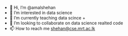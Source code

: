 - 👋 Hi, I’m @amalshehan
- 👀 I’m interested in data science
- 🌱 I’m currently teaching data scince +
- 💞️ I’m looking to collaborate on data science realted code
- 📫 How to reach me shehan@cse.mrt.ac.lk

<!---
amalshehan/amalshehan is a ✨ special ✨ repository because its `README.md` (this file) appears on your GitHub profile.
You can click the Preview link to take a look at your changes.
--->
